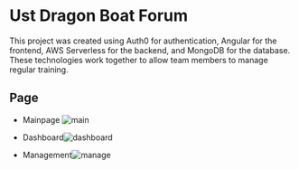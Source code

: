# Ust Dragon Boat Forum

This project was created using Auth0 for authentication, Angular for the frontend, AWS Serverless for the backend, and MongoDB for the database. These technologies work together to allow team members to manage regular training.

## Page

- Mainpage ![main](https://github.com/tommywong821/DBForum-Webpage-Angular/assets/50240518/7ef17b1c-3758-4e27-9169-e28c6b9a1766)

- Dashboard![dashboard](https://github.com/tommywong821/DBForum-Webpage-Angular/assets/50240518/702e4160-2c2b-4b33-93fd-e47e5c0b119e)

- Management![manage](https://github.com/tommywong821/DBForum-Webpage-Angular/assets/50240518/dcd3e216-5302-402a-a713-89c48b3c852e)

